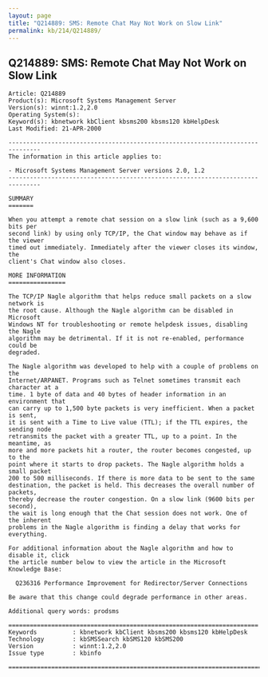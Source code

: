 ```yaml
---
layout: page
title: "Q214889: SMS: Remote Chat May Not Work on Slow Link"
permalink: kb/214/Q214889/
---
```


## Q214889: SMS: Remote Chat May Not Work on Slow Link

	Article: Q214889
	Product(s): Microsoft Systems Management Server
	Version(s): winnt:1.2,2.0
	Operating System(s): 
	Keyword(s): kbnetwork kbClient kbsms200 kbsms120 kbHelpDesk
	Last Modified: 21-APR-2000
	
	-------------------------------------------------------------------------------
	The information in this article applies to:
	
	- Microsoft Systems Management Server versions 2.0, 1.2 
	-------------------------------------------------------------------------------
	
	SUMMARY
	=======
	
	When you attempt a remote chat session on a slow link (such as a 9,600 bits per
	second link) by using only TCP/IP, the Chat window may behave as if the viewer
	timed out immediately. Immediately after the viewer closes its window, the
	client's Chat window also closes.
	
	MORE INFORMATION
	================
	
	The TCP/IP Nagle algorithm that helps reduce small packets on a slow network is
	the root cause. Although the Nagle algorithm can be disabled in Microsoft
	Windows NT for troubleshooting or remote helpdesk issues, disabling the Nagle
	algorithm may be detrimental. If it is not re-enabled, performance could be
	degraded.
	
	The Nagle algorithm was developed to help with a couple of problems on the
	Internet/ARPANET. Programs such as Telnet sometimes transmit each character at a
	time. 1 byte of data and 40 bytes of header information in an environment that
	can carry up to 1,500 byte packets is very inefficient. When a packet is sent,
	it is sent with a Time to Live value (TTL); if the TTL expires, the sending node
	retransmits the packet with a greater TTL, up to a point. In the meantime, as
	more and more packets hit a router, the router becomes congested, up to the
	point where it starts to drop packets. The Nagle algorithm holds a small packet
	200 to 500 milliseconds. If there is more data to be sent to the same
	destination, the packet is held. This decreases the overall number of packets,
	thereby decrease the router congestion. On a slow link (9600 bits per second),
	the wait is long enough that the Chat session does not work. One of the inherent
	problems in the Nagle algorithm is finding a delay that works for everything.
	
	For additional information about the Nagle algorithm and how to disable it, click
	the article number below to view the article in the Microsoft Knowledge Base:
	
	  Q236316 Performance Improvement for Redirector/Server Connections
	
	Be aware that this change could degrade performance in other areas.
	
	Additional query words: prodsms
	
	======================================================================
	Keywords          : kbnetwork kbClient kbsms200 kbsms120 kbHelpDesk 
	Technology        : kbSMSSearch kbSMS120 kbSMS200
	Version           : winnt:1.2,2.0
	Issue type        : kbinfo
	
	=============================================================================
	
